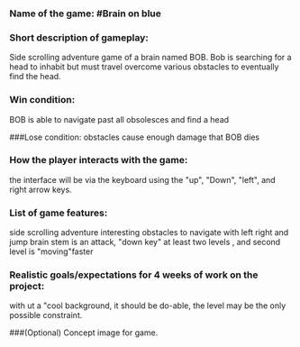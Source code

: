 ### Name of the game: #Brain on blue

### Short description of gameplay: 
Side scrolling  adventure game of a brain named BOB.
Bob is searching for a head to inhabit but must travel
overcome various obstacles to eventually find the head.

### Win condition:
BOB is able to navigate past all obsolesces and find a head

###Lose condition:
obstacles cause enough damage that BOB dies

### How the player interacts with the game:
the interface will be via the keyboard using the "up", "Down",
"left", and right arrow keys.

### List of game features:
side scrolling adventure
interesting obstacles to navigate with left right and jump
brain stem is an attack, "down key"
at least two levels , and second level is "moving"faster

### Realistic goals/expectations for 4 weeks of work on the project:
with ut a "cool background, it should be do-able, the level may be 
the only possible constraint.

###(Optional) Concept image for game. 

